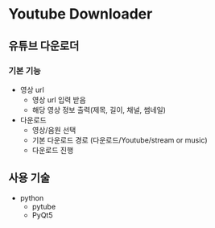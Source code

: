 # Youtube Downloader

## 유튜브 다운로더
### 기본 기능
* 영상 url
  * 영상 url 입력 받음
  * 해당 영상 정보 출력(제목, 길이, 채널, 썸네일)
* 다운로드
  * 영상/음원 선택
  * 기본 다운로드 경로 (다운로드/Youtube/stream or music)
  * 다운로드 진행

## 사용 기술
* python
  * pytube
  * PyQt5
